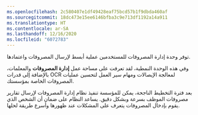```yaml
---
ms.openlocfilehash: 2c580407e1df49428eaf75bcd57b1f9dbda460af
ms.sourcegitcommit: 18dc473e15ee6146bfba3c9e713df1192a14a911
ms.translationtype: HT
ms.contentlocale: ar-SA
ms.lasthandoff: 12/16/2020
ms.locfileid: "6072783"
---
```

توفر وحدة إدارة المصروفات للمستخدمين عملية أبسط لإرسال المصروفات واعتمادها. 

وفي هذه الوحدة النمطية، لقد تعرفت على مساحة عمل **إدارة المصروفات** والمعلمات، بالإضافة إلى قدرات OCR لمعالجة الإيصالات ومهام سير العمل لتحسين عمليات المصروفات الخاصة بمؤسستك. 

بعد فترة التخطيط الناجحة، يمكن للمؤسسة تنفيذ نظام إدارة المصروفات لإرسال تقارير مصروفات الموظف بسرعة وبشكل دقيق. يساعد النظام على ضمان أن الشخص الذي يقوم بإدخال المصروفات يتعرف على المشكلات عند ظهورها وأسرع طريقة لحلها.



